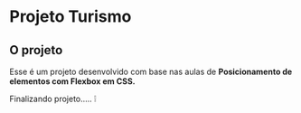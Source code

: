 # Projeto Turismo

## O projeto 
<p> Esse é um projeto desenvolvido com base nas aulas de <strong> Posicionamento de elementos com Flexbox em CSS.</strong></p>





Finalizando projeto..... :grey_exclamation:
